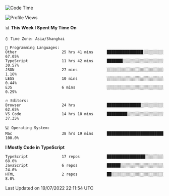 <!--START_SECTION:waka-->
![Code Time](http://img.shields.io/badge/Code%20Time-0%20secs-blue)

![Profile Views](http://img.shields.io/badge/Profile%20Views-6-blue)

📊 **This Week I Spent My Time On** 

```text
⌚︎ Time Zone: Asia/Shanghai

💬 Programming Languages: 
Other                    25 hrs 41 mins      ████████████████░░░░░░░░░   67.05% 
TypeScript               11 hrs 42 mins      ███████░░░░░░░░░░░░░░░░░░   30.57% 
JSON                     27 mins             ░░░░░░░░░░░░░░░░░░░░░░░░░   1.18% 
LESS                     10 mins             ░░░░░░░░░░░░░░░░░░░░░░░░░   0.44% 
EJS                      6 mins              ░░░░░░░░░░░░░░░░░░░░░░░░░   0.29%

🔥 Editors: 
Browser                  24 hrs              ███████████████░░░░░░░░░░   62.65% 
VS Code                  14 hrs 18 mins      █████████░░░░░░░░░░░░░░░░   37.35%

💻 Operating System: 
Mac                      38 hrs 19 mins      █████████████████████████   100.0%

```

**I Mostly Code in TypeScript** 

```text
TypeScript               17 repos            █████████████████░░░░░░░░   68.0% 
JavaScript               6 repos             ██████░░░░░░░░░░░░░░░░░░░   24.0% 
HTML                     2 repos             ██░░░░░░░░░░░░░░░░░░░░░░░   8.0%

```



 Last Updated on 19/07/2022 22:11:54 UTC
<!--END_SECTION:waka-->
